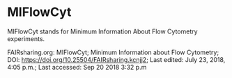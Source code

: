 MIFlowCyt
=========

MIFlowCyt stands for Minimum Information About Flow Cytometry experiments.

FAIRsharing.org: MIFlowCyt; Minimum Information about Flow Cytometry; DOI: https://doi.org/10.25504/FAIRsharing.kcnjj2; Last edited: July 23, 2018, 4:05 p.m.; Last accessed: Sep 20 2018 3:32 p.m 

